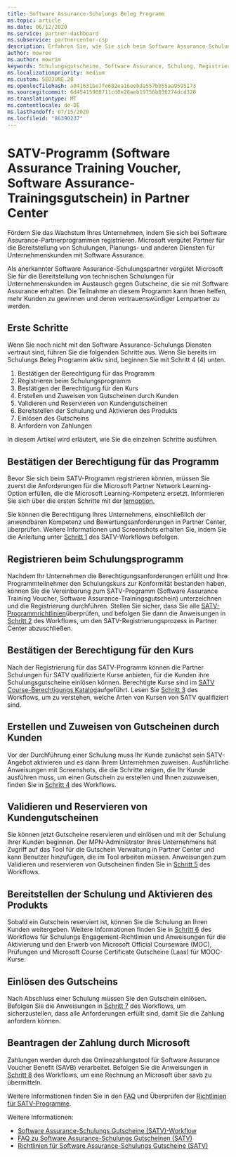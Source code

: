 ```yaml
---
title: Software Assurance-Schulungs Beleg Programm
ms.topic: article
ms.date: 06/12/2020
ms.service: partner-dashboard
ms.subservice: partnercenter-csp
description: Erfahren Sie, wie Sie sich beim Software Assurance-Schulungs-Gutscheinprogramm registrieren, damit Sie für die Bereitstellung von Schulungen und Planung für Unternehmenskunden kompensiert werden können.
author: mowree
ms.author: mowrim
keywords: Schulungsgutscheine, Software Assurance, Schulung, Registrieren bei SATV, SATV
ms.localizationpriority: medium
ms.custom: SEOJUNE.20
ms.openlocfilehash: a041631be7fe602ea16eebda557bb55aa9595173
ms.sourcegitcommit: 6d45415908711cd0e28aeb19756b036274dcd326
ms.translationtype: MT
ms.contentlocale: de-DE
ms.lasthandoff: 07/15/2020
ms.locfileid: "86390237"
---
```

# <a name="software-assurance-training-voucher-satv-program-in-partner-center"></a>SATV-Programm (Software Assurance Training Voucher, Software Assurance-Trainingsgutschein) in Partner Center

Fördern Sie das Wachstum Ihres Unternehmen, indem Sie sich bei Software Assurance-Partnerprogrammen registrieren. Microsoft vergütet Partner für die Bereitstellung von Schulungen, Planungs- und anderen Diensten für Unternehmenskunden mit Software Assurance.

Als anerkannter Software Assurance-Schulungspartner vergütet Microsoft Sie für die Bereitstellung von technischen Schulungen für Unternehmenskunden im Austausch gegen Gutscheine, die sie mit Software Assurance erhalten. Die Teilnahme an diesem Programm kann Ihnen helfen, mehr Kunden zu gewinnen und deren vertrauenswürdiger Lernpartner zu werden.

## <a name="get-started"></a>Erste Schritte

Wenn Sie noch nicht mit den Software Assurance-Schulungs Diensten vertraut sind, führen Sie die folgenden Schritte aus. Wenn Sie bereits im Schulungs Beleg Programm aktiv sind, beginnen Sie mit Schritt 4 (4) unten. 

1. Bestätigen der Berechtigung für das Programm
2. Registrieren beim Schulungsprogramm
3. Bestätigen der Berechtigung für den Kurs
4. Erstellen und Zuweisen von Gutscheinen durch Kunden
5. Validieren und Reservieren von Kundengutscheinen
6. Bereitstellen der Schulung und Aktivieren des Produkts
7. Einlösen des Gutscheins
8. Anfordern von Zahlungen

In diesem Artikel wird erläutert, wie Sie die einzelnen Schritte ausführen.

## <a name="confirm-program-eligibility"></a>Bestätigen der Berechtigung für das Programm

Bevor Sie sich beim SATV-Programm registrieren können, müssen Sie zuerst die Anforderungen für die Microsoft Partner Network Learning-Option erfüllen, die die Microsoft Learning-Kompetenz ersetzt. Informieren Sie sich über die ersten Schritte mit der [lernoption.](https://partner.microsoft.com/membership/learning-partners)

Sie können die Berechtigung Ihres Unternehmens, einschließlich der anwendbaren Kompetenz und Bewertungsanforderungen in Partner Center, überprüfen. Weitere Informationen und Screenshots erhalten Sie, indem Sie die Anleitung unter [Schritt 1](https://query.prod.cms.rt.microsoft.com/cms/api/am/binary/RE4s3bB) des SATV-Workflows befolgen.

## <a name="enroll-in-the-training-program"></a>Registrieren beim Schulungsprogramm

Nachdem Ihr Unternehmen die Berechtigungsanforderungen erfüllt und Ihre Programmteilnehmer den Schulungskurs zur Konformität bestanden haben, können Sie die Vereinbarung zum SATV-Programm (Software Assurance Training Voucher, Software Assurance-Trainingsgutschein) unterzeichnen und die Registrierung durchführen. Stellen Sie sicher, dass Sie alle [SATV-Programmrichtlinien](https://query.prod.cms.rt.microsoft.com/cms/api/am/binary/RE3koEP)überprüfen, und befolgen Sie dann die Anweisungen in [Schritt 2](https://query.prod.cms.rt.microsoft.com/cms/api/am/binary/RE4s3bB) des Workflows, um den SATV-Registrierungsprozess in Partner Center abzuschließen.


## <a name="confirm-course-eligibility"></a>Bestätigen der Berechtigung für den Kurs
Nach der Registrierung für das SATV-Programm können die Partner Schulungen für SATV qualifizierte Kurse anbieten, für die Kunden ihre Schulungsgutscheine einlösen können. Berechtigte Kurse sind im [SATV Course-Berechtigungs Katalog](https://savl-catalog.microsoft.com/)aufgeführt. Lesen Sie [Schritt 3](https://query.prod.cms.rt.microsoft.com/cms/api/am/binary/RE4s3bB) des Workflows, um zu verstehen, welche Arten von Kursen von SATV qualifiziert sind.

## <a name="have-customer-create-and-assign-voucher"></a>Erstellen und Zuweisen von Gutscheinen durch Kunden

Vor der Durchführung einer Schulung muss Ihr Kunde zunächst sein SATV-Angebot aktivieren und es dann Ihrem Unternehmen zuweisen. Ausführliche Anweisungen mit Screenshots, die die Schritte zeigen, die Ihr Kunde ausführen muss, um einen Gutschein zu erstellen und Ihnen zuzuweisen, finden Sie in [Schritt 4](https://query.prod.cms.rt.microsoft.com/cms/api/am/binary/RE4s3bB) des Workflows.

## <a name="validate-and-reserve-customer-vouchers"></a>Validieren und Reservieren von Kundengutscheinen

Sie können jetzt Gutscheine reservieren und einlösen und mit der Schulung Ihrer Kunden beginnen. Der MPN-Administrator Ihres Unternehmens hat Zugriff auf das Tool für die Gutschein Verwaltung in Partner Center und kann Benutzer hinzufügen, die im Tool arbeiten müssen. Anweisungen zum Validieren und reservieren von Gutscheinen finden Sie in [Schritt 5](https://query.prod.cms.rt.microsoft.com/cms/api/am/binary/RE4s3bB) des Workflows.

## <a name="deliver-training-and-activate-product"></a>Bereitstellen der Schulung und Aktivieren des Produkts

Sobald ein Gutschein reserviert ist, können Sie die Schulung an Ihren Kunden weitergeben. Weitere Informationen finden Sie in [Schritt 6](https://query.prod.cms.rt.microsoft.com/cms/api/am/binary/RE4s3bB) des Workflows für Schulungs Engagement-Richtlinien und Anweisungen für die Aktivierung und den Erwerb von Microsoft Official Courseware (MOC), Prüfungen und Microsoft Course Certificate Gutscheine (Laas) für MOOC-Kurse.

## <a name="redeem-voucher"></a>Einlösen des Gutscheins

Nach Abschluss einer Schulung müssen Sie den Gutschein einlösen. Befolgen Sie die Anweisungen in [Schritt 7](https://query.prod.cms.rt.microsoft.com/cms/api/am/binary/RE4s3bB) des Workflows, um sicherzustellen, dass alle Anforderungen erfüllt sind, damit Sie die Zahlung anfordern können. 


## <a name="request-payment-from-microsoft"></a>Beantragen der Zahlung durch Microsoft

Zahlungen werden durch das Onlinezahlungstool für Software Assurance Voucher Benefit (SAVB) verarbeitet. Befolgen Sie die Anweisungen in [Schritt 8](https://query.prod.cms.rt.microsoft.com/cms/api/am/binary/RE4s3bB) des Workflows, um eine Rechnung an Microsoft über savb zu übermitteln. 

Weitere Informationen finden Sie in den [FAQ](https://query.prod.cms.rt.microsoft.com/cms/api/am/binary/RE3kz5o) und Überprüfen der [Richtlinien für SATV-Programme](https://query.prod.cms.rt.microsoft.com/cms/api/am/binary/RE3koEP).

Weitere Informationen:

- [Software Assurance-Schulungs Gutscheine (SATV)-Workflow](https://query.prod.cms.rt.microsoft.com/cms/api/am/binary/RE4s3bB)
- [FAQ zu Software Assurance-Schulungs Gutscheinen (SATV)](https://query.prod.cms.rt.microsoft.com/cms/api/am/binary/RE3kz5o)
- [Richtlinien für Software Assurance-Schulungs Gutscheine (SATV)](https://query.prod.cms.rt.microsoft.com/cms/api/am/binary/RE3koEP)
